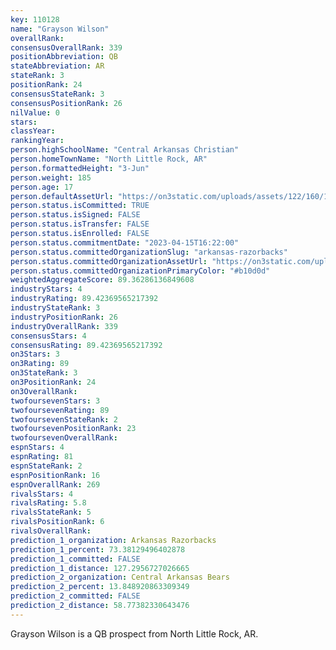```yaml
---
key: 110128
name: "Grayson Wilson"
overallRank: 
consensusOverallRank: 339
positionAbbreviation: QB
stateAbbreviation: AR
stateRank: 3
positionRank: 24
consensusStateRank: 3
consensusPositionRank: 26
nilValue: 0
stars: 
classYear: 
rankingYear: 
person.highSchoolName: "Central Arkansas Christian"
person.homeTownName: "North Little Rock, AR"
person.formattedHeight: "3-Jun"
person.weight: 185
person.age: 17
person.defaultAssetUrl: "https://on3static.com/uploads/assets/122/160/160122.png"
person.status.isCommitted: TRUE
person.status.isSigned: FALSE
person.status.isTransfer: FALSE
person.status.isEnrolled: FALSE
person.status.commitmentDate: "2023-04-15T16:22:00"
person.status.committedOrganizationSlug: "arkansas-razorbacks"
person.status.committedOrganizationAssetUrl: "https://on3static.com/uploads/assets/748/149/149748.svg"
person.status.committedOrganizationPrimaryColor: "#b10d0d"
weightedAggregateScore: 89.36286136849608
industryStars: 4
industryRating: 89.42369565217392
industryStateRank: 3
industryPositionRank: 26
industryOverallRank: 339
consensusStars: 4
consensusRating: 89.42369565217392
on3Stars: 3
on3Rating: 89
on3StateRank: 3
on3PositionRank: 24
on3OverallRank: 
twofoursevenStars: 3
twofoursevenRating: 89
twofoursevenStateRank: 2
twofoursevenPositionRank: 23
twofoursevenOverallRank: 
espnStars: 4
espnRating: 81
espnStateRank: 2
espnPositionRank: 16
espnOverallRank: 269
rivalsStars: 4
rivalsRating: 5.8
rivalsStateRank: 5
rivalsPositionRank: 6
rivalsOverallRank: 
prediction_1_organization: Arkansas Razorbacks
prediction_1_percent: 73.38129496402878
prediction_1_committed: FALSE
prediction_1_distance: 127.2956727026665
prediction_2_organization: Central Arkansas Bears
prediction_2_percent: 13.848920863309349
prediction_2_committed: FALSE
prediction_2_distance: 58.77382330643476
---
```

Grayson Wilson is a QB prospect from North Little Rock, AR.